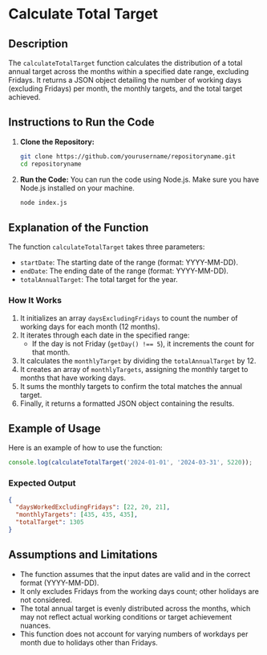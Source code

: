 

# Calculate Total Target

## Description
The `calculateTotalTarget` function calculates the distribution of a total annual target across the months within a specified date range, excluding Fridays. It returns a JSON object detailing the number of working days (excluding Fridays) per month, the monthly targets, and the total target achieved.

## Instructions to Run the Code
1. **Clone the Repository:**
   ```bash
   git clone https://github.com/yourusername/repositoryname.git
   cd repositoryname
   ```

2. **Run the Code:**
   You can run the code using Node.js. Make sure you have Node.js installed on your machine.
   ```bash
   node index.js
   ```

## Explanation of the Function
The function `calculateTotalTarget` takes three parameters:
- `startDate`: The starting date of the range (format: YYYY-MM-DD).
- `endDate`: The ending date of the range (format: YYYY-MM-DD).
- `totalAnnualTarget`: The total target for the year.

### How It Works
1. It initializes an array `daysExcludingFridays` to count the number of working days for each month (12 months).
2. It iterates through each date in the specified range:
   - If the day is not Friday (`getDay() !== 5`), it increments the count for that month.
3. It calculates the `monthlyTarget` by dividing the `totalAnnualTarget` by 12.
4. It creates an array of `monthlyTargets`, assigning the monthly target to months that have working days.
5. It sums the monthly targets to confirm the total matches the annual target.
6. Finally, it returns a formatted JSON object containing the results.

## Example of Usage
Here is an example of how to use the function:

```javascript
console.log(calculateTotalTarget('2024-01-01', '2024-03-31', 5220));
```

### Expected Output
```json
{
  "daysWorkedExcludingFridays": [22, 20, 21],
  "monthlyTargets": [435, 435, 435],
  "totalTarget": 1305
}
```

## Assumptions and Limitations
- The function assumes that the input dates are valid and in the correct format (YYYY-MM-DD).
- It only excludes Fridays from the working days count; other holidays are not considered.
- The total annual target is evenly distributed across the months, which may not reflect actual working conditions or target achievement nuances.
- This function does not account for varying numbers of workdays per month due to holidays other than Fridays.


